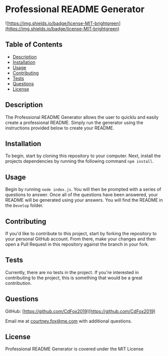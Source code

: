 # Professional README Generator

![https://img.shields.io/badge/license-MIT-brightgreen](https://img.shields.io/badge/license-MIT-brightgreen)

## Table of Contents

* [Description](#description)
* [Installation](#installation)
* [Usage](#usage)
* [Contributing](#contributing)
* [Tests](#tests)
* [Questions](#questions)
* [License](#license)

## Description

The Professional README Generator allows the user to quicklu and easily create a professional README. Simply run the generator using the instructions provided below to create your README.

## Installation

To begin, start by cloning this repository to your computer. Next, install the projects dependencies by running the following command `npm install`.

## Usage

Begin by running `node index.js`. You will then be prompted with a series of questions to answer. Once all of the questions have been answered, your README will be generated using your answers. You will find the README in the `Develop` folder.

## Contributing

If you'd like to contribute to this project, start by forking the repository to your personal GitHub account. From there, make your changes and then open a Pull Request in this repository against the branch in your fork.

## Tests

Currently, there are no tests in the project. If you're interested in contributing to the project, this is something that would be a great contribution. 

## Questions

GitHub: [https://github.com/CdFox2019](https://github.com/CdFox2019)

Email me at [courtney.fox@me.com](courtney.fox@me.com) with additional questions.

## License

Professional README Generator is covered under the MIT License